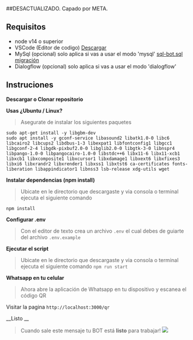 ##DESACTUALIZADO. Capado por META. 

## Requisitos
- node v14 o superior
- VSCode (Editor de codigo) [Descargar](https://code.visualstudio.com/download)
- MySql (opcional) solo aplica si vas a usar el modo 'mysql'  [sql-bot.sql migración](https://github.com/leifermendez/bot-whatsapp/blob/main/sql-bot.sql)
- Dialogflow (opcional) solo aplica si vas a usar el modo 'dialogflow'


## Instruciones
__Descargar o Clonar repositorio__

__Usas ¿Ubuntu / Linux?__
> Asegurate de instalar los siguientes paquetes
```
sudo apt-get install -y libgbm-dev
sudo apt install -y gconf-service libasound2 libatk1.0-0 libc6 libcairo2 libcups2 libdbus-1-3 libexpat1 libfontconfig1 libgcc1 libgconf-2-4 libgdk-pixbuf2.0-0 libglib2.0-0 libgtk-3-0 libnspr4 libpango-1.0-0 libpangocairo-1.0-0 libstdc++6 libx11-6 libx11-xcb1 libxcb1 libxcomposite1 libxcursor1 libxdamage1 libxext6 libxfixes3 libxi6 libxrandr2 libxrender1 libxss1 libxtst6 ca-certificates fonts-liberation libappindicator1 libnss3 lsb-release xdg-utils wget
```

__Instalar dependencias (npm install)__
> Ubicate en le directorio que descargaste y via consola o terminal ejecuta el siguiente comando

`npm install` 



__Configurar .env__
> Con el editor de texto crea un archivo `.env` el cual debes de guiarte del archivo `.env.example`



__Ejecutar el script__
> Ubicate en le directorio que descargaste y via consola o terminal ejecuta el siguiente comando
`npm run start`



__Whatsapp en tu celular__
> Ahora abre la aplicación de Whatsapp en tu dispositivo y escanea el código QR

Visitar la pagina 
`http://localhost:3000/qr` 



__Listo __
> Cuando sale este mensaje tu BOT está __listo__ para trabajar!
![](https://i.imgur.com/eoJ4Ruk.png)


